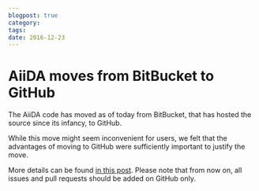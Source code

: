 ```yaml
---
blogpost: true
category:
tags:
date: 2016-12-23
---
```


# AiiDA moves from BitBucket to GitHub

The AiiDA code has moved as of today from BitBucket, that has hosted the source since its infancy, to GitHub.

While this move might seem inconvenient for users, we felt that the advantages of moving to GitHub were sufficiently important to justify the move.

More details can be found [in this post](https://groups.google.com/forum/?hl=en#!topic/aiidausers/6MJSF5WNz7s). Please note that from now on, all issues and pull requests should be added on GitHub only.
